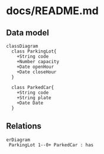 # docs/README.md


## Data model

```mermaid
classDiagram
  class ParkingLot{
    +String code
    +Number capacity
    +Date openHour
    +Date closeHour
  }
  
  class ParkedCar{
    +String code
    +String plate
    +Date Date
  }
```

## Relations
```mermaid
erDiagram
 ParkingLot 1--0+ ParkedCar : has
```